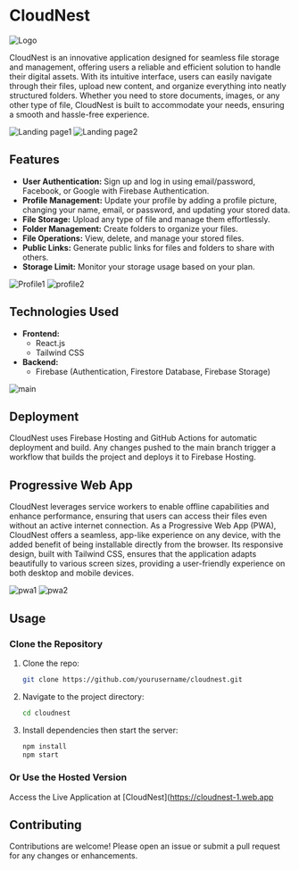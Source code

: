 # CloudNest
![Logo](ReadMePictures/CloudNestLogo.png)

CloudNest is an innovative application designed for seamless file storage and management, offering users a reliable and efficient solution to handle their digital assets. With its intuitive interface, users can easily navigate through their files, upload new content, and organize everything into neatly structured folders. Whether you need to store documents, images, or any other type of file, CloudNest is built to accommodate your needs, ensuring a smooth and hassle-free experience.

![Landing page1](ReadMePictures/1.png)
![Landing page2](ReadMePictures/2.png)


## Features

- **User Authentication:** Sign up and log in using email/password, Facebook, or Google with Firebase Authentication.
- **Profile Management:** Update your profile by adding a profile picture, changing your name, email, or password, and updating your stored data.
- **File Storage:** Upload any type of file and manage them effortlessly.
- **Folder Management:** Create folders to organize your files.
- **File Operations:** View, delete, and manage your stored files.
- **Public Links:** Generate public links for files and folders to share with others.
- **Storage Limit:** Monitor your storage usage based on your plan.

![Profile1](ReadMePictures/3.png)
![profile2](ReadMePictures/4.png)

## Technologies Used

- **Frontend:**
  - React.js
  - Tailwind CSS
- **Backend:**
  - Firebase (Authentication, Firestore Database, Firebase Storage)
  
![main](ReadMePictures/7.png)

## Deployment

CloudNest uses Firebase Hosting and GitHub Actions for automatic deployment and build. Any changes pushed to the main branch trigger a workflow that builds the project and deploys it to Firebase Hosting.

## Progressive Web App

CloudNest leverages service workers to enable offline capabilities and enhance performance, ensuring that users can access their files even without an active internet connection. As a Progressive Web App (PWA), CloudNest offers a seamless, app-like experience on any device, with the added benefit of being installable directly from the browser. Its responsive design, built with Tailwind CSS, ensures that the application adapts beautifully to various screen sizes, providing a user-friendly experience on both desktop and mobile devices.

![pwa1](ReadMePictures/pwa-2.jpeg)
![pwa2](ReadMePictures/pwa-4.jpeg)

## Usage

### Clone the Repository

1. Clone the repo:
   ```sh
   git clone https://github.com/yourusername/cloudnest.git
2. Navigate to the project directory:
   ```sh
   cd cloudnest
3. Install dependencies then start the server:
   ```sh
   npm install
   npm start

### Or Use the Hosted Version

Access the Live Application at [CloudNest](https://cloudnest-1.web.app

## Contributing

Contributions are welcome! Please open an issue or submit a pull request for any changes or enhancements.
   
